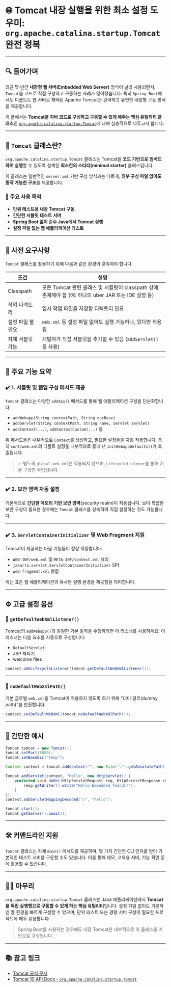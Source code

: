 # 🌐 Tomcat 내장 실행을 위한 최소 설정 도우미: `org.apache.catalina.startup.Tomcat` 완전 정복

---

## 🔍 들어가며

최근 몇 년간 **내장형 웹 서버(Embedded Web Server)** 방식이 널리 사용되면서, `Tomcat`을 코드로 직접 구성하고 구동하는 사례가 많아졌습니다. 특히 `Spring Boot`에서도 디폴트트 웹 서버로 채택된 Apache Tomcat은 강력하고 유연한 내장형 구동 방식을 제공합니다.

이 글에서는 **Tomcat을 자바 코드로 구성하고 구동할 수 있게 해주는 핵심 유틸리티 클래스**인 [`org.apache.catalina.startup.Tomcat`](https://tomcat.apache.org/tomcat-10.1-doc/api/org/apache/catalina/startup/Tomcat.html)에 대해 심층적으로 다루고자 합니다.

---

## 🔧 `Tomcat` 클래스란?

`org.apache.catalina.startup.Tomcat` 클래스는 Tomcat을 **코드 기반으로 임베드하여 실행**할 수 있도록 설계된 **최소한의 스타터(minimal starter)** 클래스입니다.

이 클래스는 일반적인 `server.xml` 기반 구성 방식과는 다르게, **외부 구성 파일 없이도 동작 가능한 구조**를 제공합니다.

### 📌 주요 사용 목적

* **단위 테스트용 내장 Tomcat 구동**
* **간단한 서블릿 테스트 서버**
* **Spring Boot 없이 순수 Java에서 Tomcat 실행**
* **설정 파일 없는 웹 애플리케이션 테스트**

---

## 📁 사전 요구사항

`Tomcat` 클래스를 활용하기 위해 다음과 같은 환경이 갖춰져야 합니다.

| 조건        | 설명                                                                        |
| --------- | ------------------------------------------------------------------------- |
| Classpath | 모든 Tomcat 관련 클래스 및 서블릿이 classpath 상에 존재해야 함 (예: 하나의 uber JAR 또는 IDE 설정 등) |
| 작업 디렉토리   | 임시 작업 파일을 저장할 디렉토리 필요                                                     |
| 설정 파일 불필요 | `web.xml` 등 설정 파일 없이도 실행 가능하나, 있다면 적용됨                                    |
| 자체 서블릿 가능 | 개발자가 직접 서블릿을 추가할 수 있음 (`addServlet()` 등 사용)                               |

---

## 🧰 주요 기능 요약

### ✔️ 1. 서블릿 및 웹앱 구성 메서드 제공

`Tomcat` 클래스는 다양한 `addXxx()` 메서드를 통해 웹 애플리케이션 구성을 단순화합니다.

* `addWebapp(String contextPath, String docBase)`
* `addServlet(String contextPath, String name, Servlet servlet)`
* `addContext(...)`, `addContextCustom(...)` 등

위 메서드들은 내부적으로 `Context`를 생성하고, 필요한 설정들을 자동 적용합니다. 특히 `conf/web.xml`의 디폴트 설정을 내부적으로 흉내 낸 `initWebappDefaults()`가 호출됩니다.

> ✅ 별도의 `global web.xml`은 적용되지 않으며, `LifecycleListener`를 통해 기본 구성만 주입됩니다.

---

### ✔️ 2. 보안 영역 자동 설정

기본적으로 **간단한 메모리 기반 보안 영역**(security realm)이 적용됩니다.
보다 복잡한 보안 구성이 필요한 경우에는 `Tomcat` 클래스를 상속하여 직접 설정하는 것도 가능합니다.

---

### ✔️ 3. `ServletContainerInitializer` 및 Web Fragment 지원

Tomcat이 제공하는 다음 기능들이 정상 작동합니다:

* `WEB-INF/web.xml` 및 `META-INF/context.xml` 처리
* `jakarta.servlet.ServletContainerInitializer` SPI
* `web-fragment.xml` 병합

이는 표준 웹 애플리케이션과 유사한 실행 환경을 제공함을 의미합니다.

---

## ⚙️ 고급 설정 옵션

### 🔹 `getDefaultWebXmlListener()`

Tomcat의 `addWebapp()`과 동일한 기본 동작을 수행하려면 이 리스너를 사용하세요. 이 리스너는 다음 요소를 자동으로 구성합니다:

* `DefaultServlet`
* JSP 처리기
* welcome files

```java
context.addLifecycleListener(tomcat.getDefaultWebXmlListener());
```

---

### 🔹 `noDefaultWebXmlPath()`

기본 글로벌 `web.xml`을 Tomcat이 적용하지 않도록 하기 위해 "더미 경로(dummy path)"를 반환합니다.

```java
context.setDefaultWebXml(tomcat.noDefaultWebXmlPath());
```

---

## 🧪 간단한 예시

```java
Tomcat tomcat = new Tomcat();
tomcat.setPort(8080);
tomcat.setBaseDir("temp");

Context context = tomcat.addContext("", new File(".").getAbsolutePath());

Tomcat.addServlet(context, "hello", new HttpServlet() {
    protected void doGet(HttpServletRequest req, HttpServletResponse resp) throws IOException {
        resp.getWriter().write("Hello Embedded Tomcat!");
    }
});
context.addServletMappingDecoded("/", "hello");

tomcat.start();
tomcat.getServer().await();
```

---

## 🛠️ 커맨드라인 지원

`Tomcat` 클래스는 자체 `main()` 메서드를 제공하며, 몇 가지 간단한 CLI 인자를 받아 기본적인 테스트 서버를 구동할 수도 있습니다. 이를 통해 데모, 교육용 서버, 기능 확인 등에 활용할 수 있습니다.

---

## 🧑‍💻 마무리

`org.apache.catalina.startup.Tomcat` 클래스는 Java 애플리케이션에서 **Tomcat을 독립 실행형으로 구동할 수 있게 하는 핵심 유틸리티**입니다. 설정 파일 없이도 기본적인 웹 환경을 빠르게 구성할 수 있으며, 단위 테스트 또는 경량 서버 구성이 필요한 프로젝트에 매우 유용합니다.

> Spring Boot를 사용하는 경우에도 내장 Tomcat은 내부적으로 이 클래스를 기반으로 구성됩니다.

---

## 📚 참고 링크

* [Tomcat 공식 문서](https://tomcat.apache.org/)
* [Tomcat 10 API Docs - `org.apache.catalina.startup.Tomcat`](https://tomcat.apache.org/tomcat-10.1-doc/api/org/apache/catalina/startup/Tomcat.html)

